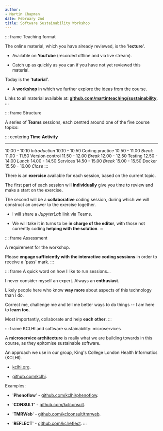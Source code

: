 ```yaml
---
author:
- Martin Chapman
date: February 2nd
title: Software Sustainability Workshop
---
```


::: frame
Teaching format

The online material, which you have already reviewed, is the
'**lecture**'.

-   Available on **YouTube** (recorded offline and via live stream).

-   Catch up as quickly as you can if you have not yet reviewed this
    material.

Today is the '**tutorial**'.

-   A **workshop** in which we further explore the ideas from the
    course.

Links to all material available at:
[**github.com/martinteaching/sustainability**](https://github.com/martinteaching/sustainability).
:::

::: frame
Structure

A series of **Teams** sessions, each centred around one of the five
course topics:

::: centering
     **Time**       **Activity**
  --------------- -----------------
   10.00 - 10.10   *Introduction*
   10.10 - 10.50   Coding practice
   10.50 - 11.00       *Break*
   11.00 - 11.50   Version control
   11.50 - 12.00       *Break*
   12.00 - 12.50       Testing
   12.50 - 14.00       *Lunch*
   14.00 - 14.50      Services
   14.50 - 15.00       *Break*
   15.00 - 15.50       Docker
   15.50 - 16.00       *Close*
:::

There is an **exercise** available for each session, based on the
current topic.

The first part of each session will **individually** give you time to
review and make a start on the exercise.

The second will be a **collaborative** coding session, during which we
will construct an answer to the exercise together.

-   I will share a *JupyterLab* link via Teams.

-   We will take it in turns to be **in charge of the editor**, with
    those not currently coding **helping with the solution**.
:::

::: frame
Assessment

A requirement for the workshop.

Please **engage sufficiently with the interactive coding sessions** in
order to receive a 'pass' mark.
:::

::: frame
A quick word on how I like to run sessions\...

I never consider myself an expert. Always an **enthusiast**.

Likely people here who know **way more** about aspects of this
technology than I do.

Correct me, challenge me and tell me better ways to do things -- I am
here to **learn too**.

Most importantly, collaborate and help **each other**.
:::

::: frame
KCLHI and software sustainability: microservices

A **microservice architecture** is really what we are building towards
in this course, as they epitomise sustainable software.

An approach we use in our group, King's College London Health
Informatics (KCLHI).

-   [kclhi.org](https://kclhi.org).

-   [github.com/kclhi](https://github.com/kclhi).

Examples:

-   '**Phenoflow**' -
    [github.com/kclhi/phenoflow](https://github.com/kclhi/phenoflow).

-   '**CONSULT**' -
    [github.com/kclconsult](https://github.com/kclconsult).

-   '**TMRWeb**' -
    [github.com/kclconsult/tmrweb](https://github.com/kclconsult/tmrweb).

-   '**REFLECT**' -
    [github.com/kclreflect](https://github.com/kclreflect).
:::
